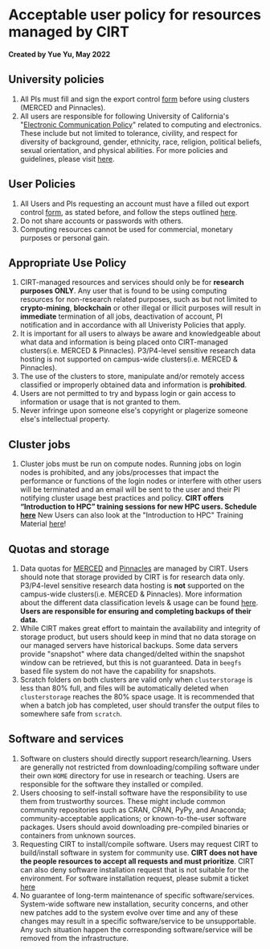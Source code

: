 # Acceptable user policy for resources managed by CIRT

**Created by Yue Yu, May 2022**

## University policies
1. All PIs must fill and sign the export control [form](https://ucmerced.box.com/s/zvptfc8adbdzt4xs8kcj73lyretyn692) before using clusters (MERCED and Pinnacles).
2. All users are responsible for following University of California's "[Electronic Communication Policy](https://it.ucmerced.edu/sites/it.ucmerced.edu/files/wp-content/uploads/2017/11/acceptable-use-policy.pdf)" related to computing and electronics. These include but not limited to tolerance, civility, and respect for diversity of background, gender, ethnicity, race, religion, political beliefs, sexual orientation, and physical abilities. For more policies and guidelines, please visit [here](https://it.ucmerced.edu/oit-policies-guidelines).


## User Policies 
1. All Users and PIs requesting an account must have a filled out  export control [form](https://ucmerced.app.box.com/s/e6pmv4cv59tz76aat5re1kzvg23c0s09), as stated before, and follow the steps outlined [here](p_get_started.md). 
2. Do not share accounts or passwords with others. 
3. Computing resources cannot be used for commercial, monetary purposes or personal gain. 


## Appropriate Use Policy 
1. CIRT-managed resources and services should only be for __research purposes ONLY__. Any user that is found to be using computing resources for non-research related purposes, such as but not limited to __crypto-mining__, __blockchain__ or other illegal or illicit purposes will result in __immediate__ termination of all jobs, deactivation of account, PI notification and in accordance with all Univeristy Policies that apply.  
2. It is important for all users to always be aware and knowledgeable about what data and information is being placed onto CIRT-managed clusters(i.e. MERCED & Pinnacles). P3/P4-level sensitive research data hosting is not supported on campus-wide clusters(i.e. MERCED & Pinnacles). 
3. The use of the clusters to store, manipulate and/or remotely access classified or improperly obtained data and information is __prohibited__.
4. Users are not permitted to try and bypass login or gain access to information or usage that is not granted to them. 
5. Never infringe upon someone else's copyright or plagerize someone else's intellectual property.  


   

## Cluster jobs
1. Cluster jobs must be run on compute nodes. Running jobs on login nodes is prohibited, and any jobs/processes that impact the performance or functions of the login nodes or interfere with other users will be terminated and an email will be sent to the user and their PI notifying cluster usage best practices and policy. **CIRT offers “Introduction to HPC” training sessions for new HPC users. Schedule [here](https://ucmerced.service-now.com/servicehub?id=public_kb_article&sys_id=3c3ee9ff1b67a0543a003112cd4bcb13&form_id=06da3f8edbfc08103c4d56f3ce9619f4)** New Users can also look at the "Introduction to HPC" Training Material [here](hpc_training.md)!


## Quotas and storage
1. Data quotas for [MERCED](accessMerced.md) and [Pinnacles](accessPinnacles.md) are managed by CIRT. Users should note that storage provided by CIRT is for research data only.  P3/P4-level sensitive research data hosting is __not__ supported on the campus-wide clusters(i.e. MERCED & Pinnacles). More information about the different data classification levels & usage can be found [here](https://it.ucmerced.edu/uc-merced-data-usage-guide). __Users are responsible for ensuring and completing backups of their data.__
2. While CIRT makes great effort to maintain the availability and integrity of storage product, but users should keep in mind that no data storage on our managed servers have historical backups. Some data servers provide "snapshot" where data changed/delted within the snapshot window can be retrieved, but this is not guaranteed. Data in `beegfs` based file system do not have the capability for snapshots. 
3. Scratch folders on both clusters are valid only when `clusterstorage` is less than 80% full, and files will be automatically deleted when `clusterstorage` reaches the 80% space usage. It is recommended that when a batch job has completed, user should transfer the output files to somewhere safe from `scratch`. 


## Software and services
1. Software on clusters should directly support research/learning. Users are generally not restricted from downloading/compiling software under their own `HOME` directory for use in research or teaching. Users are responsible for the software they installed or compiled.
2. Users choosing to self-install software have the responsibility to use them from trustworthy sources. These might include common community repositories such as CRAN, CPAN, PyPy, and Anaconda; community-acceptable applications; or known-to-the-user software packages. Users should avoid downloading pre-compiled binaries or containers from unknown sources.
3. Requesting CIRT to install/compile software. Users may request CIRT to build/install software in system for community use. **CIRT does not have the people resources to accept all requests and must prioritize**. CIRT can also deny software installation request that is not suitable for the environment. For software installation request, please submit a ticket [here](https://ucmerced.service-now.com/servicehub?id=public_kb_article&sys_id=b83ee9ff1b67a0543a003112cd4bcbde&form_id=0cb3dca04f7d4300b52ba1618110c7ff)
4. No guarantee of long-term maintenance of specific software/services. System-wide software new installation, security concerns, and other new patches add to the system evolve over time and any of these changes may result in a specific software/service to be unsupportable. Any such situation happen the corresponding software/service will be removed from the infrastructure.
